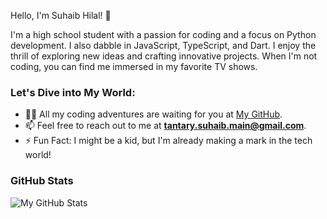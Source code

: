 
Hello, I'm Suhaib Hilal! 👋

I'm a high school student with a passion for coding and a focus on Python development. I also dabble in JavaScript, TypeScript, and Dart. I enjoy the thrill of exploring new ideas and crafting innovative projects. When I'm not coding, you can find me immersed in my favorite TV shows.

### Let's Dive into My World:

- 👨‍💻 All my coding adventures are waiting for you at [My GitHub](https://github.com/Suhaib-Hilal).
- 📫 Feel free to reach out to me at **tantary.suhaib.main@gmail.com**.
- ⚡ Fun Fact: I might be a kid, but I'm already making a mark in the tech world!

### GitHub Stats
![My GitHub Stats](https://github-readme-stats.vercel.app/api?username=Suhaib-Hilal&show_icons=true&theme=radical)
